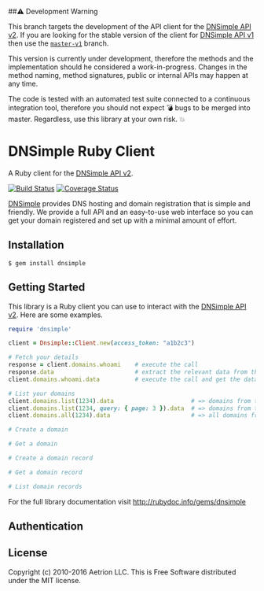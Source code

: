 ##:warning: Development Warning

This branch targets the development of the API client for the [DNSimple API v2](https://developer.dnsimple.com/v2/). If you are looking for the stable version of the client for [DNSimple API v1](https://developer.dnsimple.com/v1/) then use the [`master-v1`](https://github.com/aetrion/dnsimple-ruby/tree/master-v1) branch.

This version is currently under development, therefore the methods and the implementation should he considered a work-in-progress. Changes in the method naming, method signatures, public or internal APIs may happen at any time.

The code is tested with an automated test suite connected to a continuous integration tool, therefore you should not expect :bomb: bugs to be merged into master. Regardless, use this library at your own risk. :boom:


# DNSimple Ruby Client

A Ruby client for the [DNSimple API v2](https://developer.dnsimple.com/v2/).

[![Build Status](https://travis-ci.org/aetrion/dnsimple-ruby.svg?branch=master)](https://travis-ci.org/aetrion/dnsimple-ruby)
[![Coverage Status](https://img.shields.io/coveralls/aetrion/dnsimple-ruby.svg)](https://coveralls.io/r/aetrion/dnsimple-ruby?branch=master)

[DNSimple](https://dnsimple.com/) provides DNS hosting and domain registration that is simple and friendly.
We provide a full API and an easy-to-use web interface so you can get your domain registered and set up with a minimal amount of effort.


## Installation

```
$ gem install dnsimple
```


## Getting Started

This library is a Ruby client you can use to interact with the [DNSimple API v2](https://developer.dnsimple.com/v2/). Here are some examples.

```ruby
require 'dnsimple'

client = Dnsimple::Client.new(access_token: "a1b2c3")

# Fetch your details
response = client.domains.whoami    # execute the call
response.data                       # extract the relevant data from the response or
client.domains.whoami.data          # execute the call and get the data in one line

# List your domains
client.domains.list(1234).data                      # => domains from the account 1234, first page
client.domains.list(1234, query: { page: 3 }).data  # => domains from the account 1234, third page
client.domains.all(1234).data                       # => all domains from the account 1234 (use carefully)

# Create a domain

# Get a domain

# Create a domain record

# Get a domain record

# List domain records
```

For the full library documentation visit http://rubydoc.info/gems/dnsimple


## Authentication


## License

Copyright (c) 2010-2016 Aetrion LLC. This is Free Software distributed under the MIT license.
